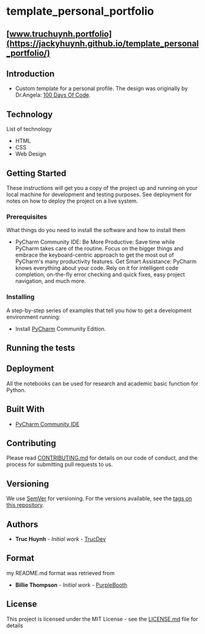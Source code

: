 # template_personal_portfolio

## [www.truchuynh.portfolio](https://jackyhuynh.github.io/template_personal_portfolio/)

## Introduction
- Custom template for a personal profile. The design was originally by Dr.Angela: [100 Days Of Code](https://www.udemy.com/course/100-days-of-code).

## Technology
List of technology
- HTML
- CSS
- Web Design

## Getting Started
These instructions will get you a copy of the project up and running on your local machine for development and testing purposes. See deployment for notes on how to deploy the project on a live system.

### Prerequisites
What things do you need to install the software and how to install them
- PyCharm Community IDE: Be More Productive: Save time while PyCharm takes care of the routine. Focus on the bigger things and embrace the keyboard-centric approach to get the most out of PyCharm's many productivity features. Get Smart Assistance: PyCharm knows everything about your code. Rely on it for intelligent code completion, on-the-fly error checking and quick fixes, easy project navigation, and much more.

### Installing
A step-by-step series of examples that tell you how to get a development environment running:
* Install [PyCharm](https://www.jetbrains.com/help/pycharm/installation-guide.html) Community Edition.

## Running the tests


## Deployment
All the notebooks can be used for research and academic basic function for Python. 

## Built With
* [PyCharm Community IDE](https://www.jetbrains.com/pycharm/download/#section=windows) 

## Contributing
Please read [CONTRIBUTING.md](CONTRIBUTING.md) for details on our code of conduct, and the process for submitting pull requests to us.

## Versioning
We use [SemVer](http://semver.org/) for versioning. For the versions available, see the [tags on this repository](). 

## Authors
* **Truc Huynh** - *Initial work* - [TrucDev](https://github.com/jackyhuynh)

## Format
my README.md format was retrieved from
* **Billie Thompson** - *Initial work* - [PurpleBooth](https://github.com/PurpleBooth)

## License
This project is licensed under the MIT License - see the [LICENSE.md](LICENSE.md) file for details

